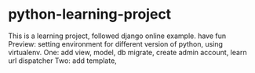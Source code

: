 # python-learning-project
This is a learning project, followed django online example. have fun
Preview: setting environment for different version of python, using virtualenv.
One: 
add view, model, db migrate, create admin account, learn url dispatcher
Two:
add template, 
